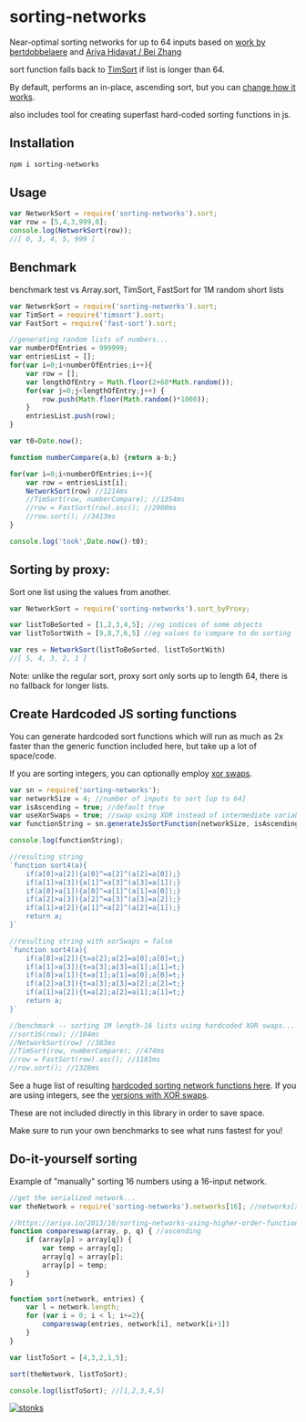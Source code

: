 # sorting-networks

Near-optimal sorting networks for up to 64 inputs based on [work by bertdobbelaere](https://bertdobbelaere.github.io/sorting_networks_extended.html) and [Ariya Hidayat / 
Bei Zhang](https://ariya.io/2013/10/sorting-networks-using-higher-order-functions-of-javascript-array)

sort function falls back to [TimSort](https://www.npmjs.com/package/timsort) if list is longer than 64.

By default, performs an in-place, ascending sort, but you can [change how it works](#do-it-yourself-sorting).

also includes tool for creating superfast hard-coded sorting functions in js.

## Installation

```sh
npm i sorting-networks
```

## Usage 

```javascript
var NetworkSort = require('sorting-networks').sort;
var row = [5,4,3,999,0];
console.log(NetworkSort(row));
//[ 0, 3, 4, 5, 999 ]
```

## Benchmark 

benchmark test vs Array.sort, TimSort, FastSort for 1M random short lists

```javascript
var NetworkSort = require('sorting-networks').sort;
var TimSort = require('timsort').sort;
var FastSort = require('fast-sort').sort;

//generating random lists of numbers...
var numberOfEntries = 999999;
var entriesList = [];
for(var i=0;i<numberOfEntries;i++){
    var row = [];
    var lengthOfEntry = Math.floor(2+60*Math.random());
    for(var j=0;j<lengthOfEntry;j++) {
        row.push(Math.floor(Math.random()*1000));
    }
    entriesList.push(row);
}

var t0=Date.now();

function numberCompare(a,b) {return a-b;}

for(var i=0;i<numberOfEntries;i++){
    var row = entriesList[i];
    NetworkSort(row) //1214ms
    //TimSort(row, numberCompare); //1354ms
    //row = FastSort(row).asc(); //2908ms
    //row.sort(); //3413ms
}

console.log('took',Date.now()-t0);

```

## Sorting by proxy:

Sort one list using the values from another. 

```javascript
var NetworkSort = require('sorting-networks').sort_byProxy;

var listToBeSorted = [1,2,3,4,5]; //eg indices of some objects
var listToSortWith = [9,8,7,6,5] //eg values to compare to do sorting

var res = NetworkSort(listToBeSorted, listToSortWith)
//[ 5, 4, 3, 2, 1 ] 
```

Note: unlike the regular sort, proxy sort only sorts up to length 64, there is no fallback for longer lists.


## Create Hardcoded JS sorting functions

You can generate hardcoded sort functions which will run as much as 2x faster than the generic function included here, but take up a lot of space/code. 

If you are sorting integers, you can optionally employ [xor swaps](https://en.wikipedia.org/wiki/XOR_swap_algorithm). 

```javascript
var sn = require('sorting-networks');
var networkSize = 4; //number of inputs to sort [up to 64]
var isAscending = true; //default true
var useXorSwaps = true; //swap using XOR instead of intermediate variable 
var functionString = sn.generateJsSortFunction(networkSize, isAscending, useXorSwaps);

console.log(functionString);

//resulting string
`function sort4(a){
    if(a[0]>a[2]){a[0]^=a[2]^(a[2]=a[0]);}
    if(a[1]>a[3]){a[1]^=a[3]^(a[3]=a[1]);}
    if(a[0]>a[1]){a[0]^=a[1]^(a[1]=a[0]);}
    if(a[2]>a[3]){a[2]^=a[3]^(a[3]=a[2]);}
    if(a[1]>a[2]){a[1]^=a[2]^(a[2]=a[1]);}
    return a;
}`

//resulting string with xorSwaps = false
`function sort4(a){
    if(a[0]>a[2]){t=a[2];a[2]=a[0];a[0]=t;}
    if(a[1]>a[3]){t=a[3];a[3]=a[1];a[1]=t;}
    if(a[0]>a[1]){t=a[1];a[1]=a[0];a[0]=t;}
    if(a[2]>a[3]){t=a[3];a[3]=a[2];a[2]=t;}
    if(a[1]>a[2]){t=a[2];a[2]=a[1];a[1]=t;}
    return a;
}`

//benchmark -- sorting 1M length-16 lists using hardcoded XOR swaps...
//sort16(row); //184ms
//NetworkSort(row) //383ms
//TimSort(row, numberCompare); //474ms
//row = FastSort(row).asc(); //1181ms
//row.sort(); //1328ms
```

See a huge list of resulting [hardcoded sorting network functions here](https://gist.github.com/stonkpunk/5a34f7dd1e0c64309b0c72b8f564c5c7). 
If you are using integers, see the [versions with XOR swaps](https://gist.github.com/stonkpunk/75f3f9e3cbdd85ade03714f7957fbe33).

These are not included directly in this library in order to save space. 

Make sure to run your own benchmarks to see what runs fastest for you!

## Do-it-yourself sorting

Example of "manually" sorting 16 numbers using a 16-input network.

```javascript
//get the serialized network...
var theNetwork = require('sorting-networks').networks[16]; //networks[x] = data for network with x inputs (x in range 2...64)

//https://ariya.io/2013/10/sorting-networks-using-higher-order-functions-of-javascript-array
function compareswap(array, p, q) { //ascending
    if (array[p] > array[q]) {
        var temp = array[q];
        array[q] = array[p];
        array[p] = temp;
    }
}

function sort(network, entries) {
    var l = network.length;
    for (var i = 0; i < l; i+=2){
        compareswap(entries, network[i], network[i+1])
    }
}

var listToSort = [4,3,2,1,5];

sort(theNetwork, listToSort);

console.log(listToSort); //[1,2,3,4,5]
```

[![stonks](https://i.imgur.com/UpDxbfe.png)](https://www.npmjs.com/~stonkpunk)

